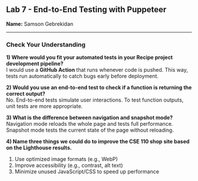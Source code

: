 ## Lab 7 - End-to-End Testing with Puppeteer

**Name:** Samson Gebrekidan  

---

### Check Your Understanding

**1) Where would you fit your automated tests in your Recipe project development pipeline?**  
I would use a **GitHub Action** that runs whenever code is pushed. This way, tests run automatically to catch bugs early before deployment.

**2) Would you use an end-to-end test to check if a function is returning the correct output?**  
No. End-to-end tests simulate user interactions. To test function outputs, unit tests are more appropriate.

**3) What is the difference between navigation and snapshot mode?**  
Navigation mode reloads the whole page and tests full performance.  
Snapshot mode tests the current state of the page without reloading.

**4) Name three things we could do to improve the CSE 110 shop site based on the Lighthouse results.**  
1. Use optimized image formats (e.g., WebP)  
2. Improve accessibility (e.g., contrast, alt text)  
3. Minimize unused JavaScript/CSS to speed up performance
